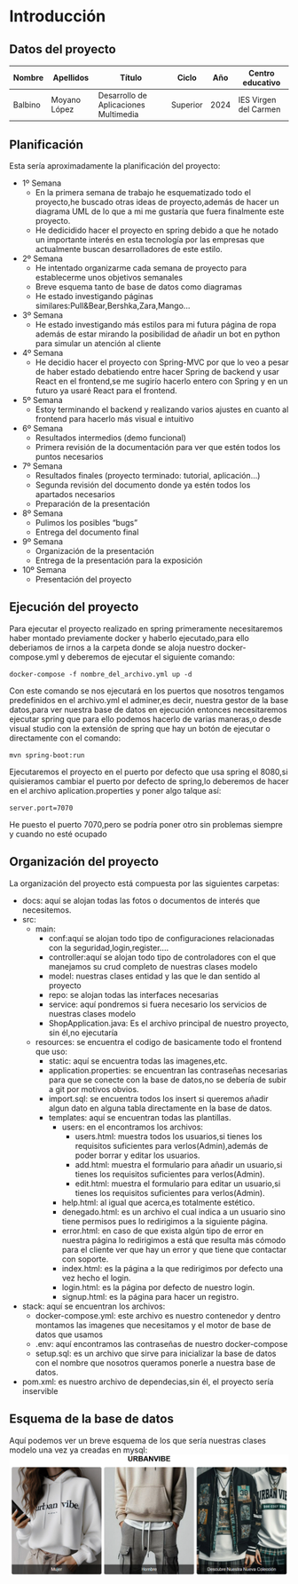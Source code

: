 # Introducción

## Datos del proyecto

<!-- How to do a table in md? -->
| Nombre | Apellidos | Título | Ciclo | Año | Centro educativo |
| --- | --- | --- | --- | --- | --- |
| Balbino | Moyano López | Desarrollo de Aplicaciones Multimedia | Superior | 2024 | IES Virgen del Carmen |


## Planificación

Esta sería aproximadamente la planificación del proyecto:

* 1º Semana 
  * En la primera semana de trabajo he esquematizado todo el proyecto,he buscado otras ideas de proyecto,además de hacer un diagrama UML de lo que a mi me gustaría que fuera finalmente este proyecto.
  * He dedicidido hacer el proyecto en spring debido a que he notado un importante interés en esta tecnología por las empresas que actualmente buscan desarrolladores de este estilo.
* 2º Semana 
  * He intentado organizarme cada semana de proyecto para establecerme unos objetivos semanales
  * Breve esquema tanto de base de datos como diagramas
  * He estado investigando páginas similares:Pull&Bear,Bershka,Zara,Mango...
* 3º Semana
  * He estado investigando más estilos para mi futura página de ropa además de estar mirando la posibilidad de añadir un bot en python para simular un atención al cliente
* 4º Semana 
  * He decidio hacer el proyecto con Spring-MVC por que lo veo a pesar de haber estado debatiendo entre hacer Spring de backend y usar React en el frontend,se me sugirío hacerlo entero con Spring y en un futuro ya usaré React para el frontend.
* 5º Semana 
  * Estoy terminando el backend y realizando varios ajustes en cuanto al frontend para hacerlo más visual e intuitivo
* 6º Semana 
  * Resultados intermedios (demo funcional)
  * Primera revisión de la documentación para ver que estén todos los puntos necesarios 
* 7º Semana
  * Resultados finales (proyecto terminado: tutorial, aplicación…) 
  * Segunda revisión del documento donde ya estén todos los apartados necesarios 
  * Preparación de la presentación 
* 8º Semana 
  * Pulimos los posibles “bugs”
  * Entrega del documento final 
* 9º Semana   
  * Organización de la presentación
  * Entrega de la presentación para la exposición 
* 10º Semana  
  * Presentación del proyecto

## Ejecución del proyecto
Para ejecutar el proyecto realizado en spring primeramente necesitaremos haber montado previamente docker y haberlo ejecutado,para ello deberiamos de irnos a la carpeta donde se aloja nuestro docker-compose.yml y deberemos de ejecutar el siguiente comando:
```docker
docker-compose -f nombre_del_archivo.yml up -d
```
Con este comando se nos ejecutará en los puertos que nosotros tengamos predefinidos en el archivo.yml el adminer,es decir, nuestra gestor de la base datos,para ver nuestra base de datos en ejecución entonces necesitaremos ejecutar spring que para ello podemos hacerlo de varias maneras,o desde visual studio con la extensión de spring que hay un botón de ejecutar o directamente con el comando:
```spring
mvn spring-boot:run
```
Ejecutaremos el proyecto en el puerto por defecto que usa spring el 8080,si quisieramos cambiar el puerto por defecto de spring,lo deberemos de hacer en el archivo aplication.properties y poner algo talque así:
```application.properties
server.port=7070
```
He puesto el puerto 7070,pero se podría poner otro sin problemas siempre y cuando no esté ocupado


## Organización del proyecto
La organización del proyecto está compuesta por las siguientes carpetas:
- docs: aquí se alojan todas las fotos o documentos de interés que necesitemos.
- src:
  - main:
    - conf:aquí se alojan todo tipo de configuraciones relacionadas con la seguridad,login,register....
    - controller:aquí se alojan todo tipo de controladores con el que manejamos su crud completo de nuestras clases modelo
    - model: nuestras clases entidad y las que le dan sentido al proyecto
    - repo: se alojan todas las interfaces necesarias 
    - service: aquí pondremos si fuera necesario los servicios de nuestras clases modelo
    - ShopApplication.java: Es el archivo principal de nuestro proyecto, sin él,no ejecutaría
  - resources: se encuentra el codigo de basicamente todo el frontend que uso:
    - static: aquí se encuentra todas las imagenes,etc.
    - application.properties: se encuentran las contraseñas necesarias para que se conecte con la base de datos,no se debería de subir a git por motivos obvios.
    - import.sql: se encuentra todos los insert si queremos añadir algun dato en alguna tabla directamente en la base de datos.
    - templates: aquí se encuentran todas las plantillas.
      - users: en el encontramos los archivos:
        - users.html: muestra todos los usuarios,si tienes los requisitos suficientes para verlos(Admin),además de poder borrar y editar los usuarios.
        - add.html: muestra el formulario para añadir un usuario,si tienes los requisitos suficientes para verlos(Admin).
        - edit.html: muestra el formulario para editar un usuario,si tienes los requisitos suficientes para verlos(Admin).
      - help.html: al igual que acerca,es totalmente estético.
      - denegado.html: es un archivo el cual indica a un usuario sino tiene permisos pues lo redirigimos a la siguiente página.
      - error.html: en caso de que exista algún tipo de error en nuestra página lo redirigimos a está que resulta más cómodo para el cliente ver que hay un error y que tiene que contactar con soporte.
      - index.html: es la página a la que redirigimos por defecto una vez hecho el login.
      - login.html: es la página por defecto de nuestro login.
      - signup.html: es la página para hacer un registro.
- stack: aquí se encuentran los archivos:
  - docker-compose.yml: este archivo es nuestro contenedor y dentro montamos las imagenes que necesitamos y el motor de base de datos que usamos
  - .env: aquí encontramos las contraseñas de nuestro docker-compose
  - setup.sql: es un archivo que sirve para inicializar la base de datos con el nombre que nosotros queramos ponerle a nuestra base de datos.
- pom.xml: es nuestro archivo de dependecias,sin él, el proyecto sería inservible



## Esquema de la base de datos
Aquí podemos ver un breve esquema de los que sería nuestras clases modelo una vez ya creadas en mysql:  
![Esquema de la base de datos](docs\image.png)